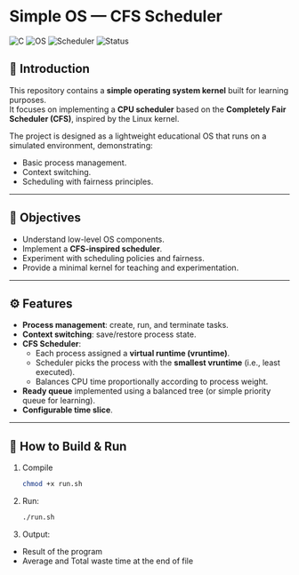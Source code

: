 # Simple OS — CFS Scheduler

![C](https://img.shields.io/badge/language-C-blue.svg)
![OS](https://img.shields.io/badge/category-Operating%20System-orange.svg)
![Scheduler](https://img.shields.io/badge/scheduler-CFS-green.svg)
![Status](https://img.shields.io/badge/status-learning--project-success.svg)

## 📌 Introduction
This repository contains a **simple operating system kernel** built for learning purposes.  
It focuses on implementing a **CPU scheduler** based on the **Completely Fair Scheduler (CFS)**, inspired by the Linux kernel.

The project is designed as a lightweight educational OS that runs on a simulated environment, demonstrating:
- Basic process management.  
- Context switching.  
- Scheduling with fairness principles.  

---

## 🎯 Objectives
- Understand low-level OS components.  
- Implement a **CFS-inspired scheduler**.  
- Experiment with scheduling policies and fairness.  
- Provide a minimal kernel for teaching and experimentation.  

---

## ⚙️ Features
- **Process management**: create, run, and terminate tasks.  
- **Context switching**: save/restore process state.  
- **CFS Scheduler**:
  - Each process assigned a **virtual runtime (vruntime)**.  
  - Scheduler picks the process with the **smallest vruntime** (i.e., least executed).  
  - Balances CPU time proportionally according to process weight.  
- **Ready queue** implemented using a balanced tree (or simple priority queue for learning).  
- **Configurable time slice**.  

---

## 🚀 How to Build & Run
1. Compile
   ```bash
   chmod +x run.sh
2. Run:
   ```bash
   ./run.sh
3. Output:
- Result of the program
- Average and Total waste time at the end of file
